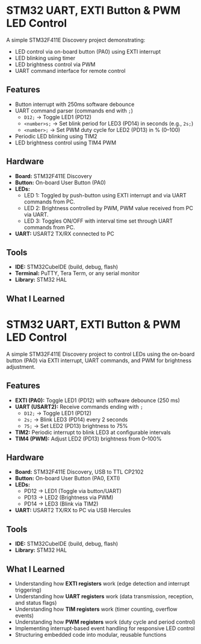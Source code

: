 # STM32 UART, EXTI Button & PWM LED Control
A simple STM32F411E Discovery project demonstrating:
- LED control via on-board button (PA0) using EXTI interrupt
- LED blinking using timer
- LED brightness control via PWM
- UART command interface for remote control

## Features
- Button interrupt with 250ms software debounce
- UART command parser (commands end with `;`)
  - `D12;` → Toggle LED1 (PD12)
  - `<number>s;` → Set blink period for LED3 (PD14) in seconds (e.g., `2s;`)
  - `<number>;` → Set PWM duty cycle for LED2 (PD13) in % (0–100)
- Periodic LED blinking using TIM2
- LED brightness control using TIM4 PWM

## Hardware
- **Board:** STM32F411E Discovery
- **Button:** On-board User Button (PA0)
- **LEDs:**
  - LED 1: Toggled by push-button using EXTI interrupt and via UART commands from PC.
  - LED 2: Brightness controlled by PWM, PWM value received from PC via UART.
  - LED 3: Toggles ON/OFF with interval time set through UART commands from PC.
- **UART:** USART2 TX/RX connected to PC

## Tools
- **IDE:** STM32CubeIDE (build, debug, flash)
- **Terminal:** PuTTY, Tera Term, or any serial monitor
- **Library:** STM32 HAL

## What I Learned
# STM32 UART, EXTI Button & PWM LED Control
A simple STM32F411E Discovery project to control LEDs using the on-board button (PA0) via EXTI interrupt, UART commands, and PWM for brightness adjustment.

## Features
- **EXTI (PA0):** Toggle LED1 (PD12) with software debounce (250 ms)
- **UART (USART2):** Receive commands ending with `;`
  - `D12;` → Toggle LED1 (PD12)
  - `2s;` → Blink LED3 (PD14) every 2 seconds
  - `75;` → Set LED2 (PD13) brightness to 75%
- **TIM2:** Periodic interrupt to blink LED3 at configurable intervals
- **TIM4 (PWM):** Adjust LED2 (PD13) brightness from 0–100%

## Hardware
- **Board:** STM32F411E Discovery, USB to TTL CP2102
- **Button:** On-board User Button (PA0, EXTI)
- **LEDs:**
  - PD12 → LED1 (Toggle via button/UART)
  - PD13 → LED2 (Brightness via PWM)
  - PD14 → LED3 (Blink via TIM2)
- **UART:** USART2 TX/RX to PC via USB Hercules

## Tools
- **IDE:** STM32CubeIDE (build, debug, flash)
- **Library:** STM32 HAL

## What I Learned
- Understanding how **EXTI registers** work (edge detection and interrupt triggering)
- Understanding how **UART registers** work (data transmission, reception, and status flags)
- Understanding how **TIM registers** work (timer counting, overflow events)
- Understanding how **PWM registers** work (duty cycle and period control)
- Implementing interrupt-based event handling for responsive LED control
- Structuring embedded code into modular, reusable functions

